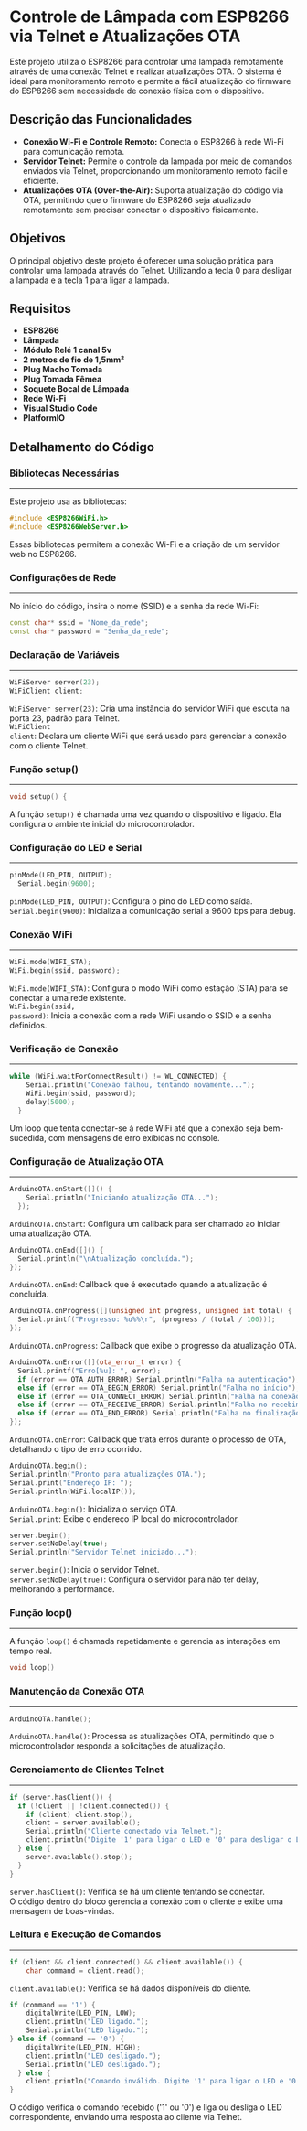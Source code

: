 # Controle de Lâmpada com ESP8266 via Telnet e Atualizações OTA

Este projeto utiliza o ESP8266 para controlar uma lampada remotamente através de uma conexão Telnet e realizar atualizações OTA. O sistema é ideal para monitoramento remoto e permite a fácil atualização do firmware do ESP8266 sem necessidade de conexão física com o dispositivo.

## Descrição das Funcionalidades

- **Conexão Wi-Fi e Controle Remoto:** Conecta o ESP8266 à rede Wi-Fi para comunicação remota.
- **Servidor Telnet:** Permite o controle da lampada por meio de comandos enviados via Telnet, proporcionando um monitoramento remoto fácil e eficiente.
- **Atualizações OTA (Over-the-Air):** Suporta atualização do código via OTA, permitindo que o firmware do ESP8266 seja atualizado remotamente sem precisar conectar o dispositivo fisicamente.

## Objetivos

O principal objetivo deste projeto é oferecer uma solução prática para controlar uma lampada através do Telnet. Utilizando a tecla 0 para desligar a lampada e a tecla 1 para ligar a lampada.

## Requisitos

- **ESP8266**
- **Lâmpada**
- **Módulo Relé 1 canal 5v**
- **2 metros de fio de 1,5mm²**
- **Plug Macho Tomada**
- **Plug Tomada Fêmea**
- **Soquete Bocal de Lâmpada**
- **Rede Wi-Fi**
- **Visual Studio Code**
- **PlatformIO**

## Detalhamento do Código

### Bibliotecas Necessárias
---------------------------------------------------------------------------------------------

Este projeto usa as bibliotecas:

```cpp
#include <ESP8266WiFi.h>
#include <ESP8266WebServer.h>
```

Essas bibliotecas permitem a conexão Wi-Fi e a criação de um servidor web no ESP8266.

### Configurações de Rede
---------------------------------------------------------------------------------------------

No início do código, insira o nome (SSID) e a senha da rede Wi-Fi:

```cpp
const char* ssid = "Nome_da_rede";
const char* password = "Senha_da_rede";
```

### Declaração de Variáveis
---------------------------------------------------------------------------------------------

```cpp
WiFiServer server(23);
WiFiClient client;
```

<code>WiFiServer server(23)</code>: Cria uma instância do servidor WiFi que escuta na porta 23, padrão para Telnet. <br>
<code>WiFiClient client</code>: Declara um cliente WiFi que será usado para gerenciar a conexão com o cliente Telnet.

### Função setup()
---------------------------------------------------------------------------------------------

```cpp
void setup() {
```

A função <code>setup()</code> é chamada uma vez quando o dispositivo é ligado. Ela configura o ambiente inicial do microcontrolador.

### Configuração do LED e Serial
---------------------------------------------------------------------------------------------

```cpp
pinMode(LED_PIN, OUTPUT);
  Serial.begin(9600);
```

<code>pinMode(LED_PIN, OUTPUT)</code>: Configura o pino do LED como saída. <br>
<code>Serial.begin(9600)</code>: Inicializa a comunicação serial a 9600 bps para debug.

### Conexão WiFi
---------------------------------------------------------------------------------------------

```cpp
WiFi.mode(WIFI_STA);
WiFi.begin(ssid, password);
```

<code>WiFi.mode(WIFI_STA)</code>: Configura o modo WiFi como estação (STA) para se conectar a uma rede existente. <br>
<code>WiFi.begin(ssid, password)</code>: Inicia a conexão com a rede WiFi usando o SSID e a senha definidos.

### Verificação de Conexão
---------------------------------------------------------------------------------------------

```cpp
while (WiFi.waitForConnectResult() != WL_CONNECTED) {
    Serial.println("Conexão falhou, tentando novamente...");
    WiFi.begin(ssid, password);
    delay(5000);
  }
```

Um loop que tenta conectar-se à rede WiFi até que a conexão seja bem-sucedida, com mensagens de erro exibidas no console.

### Configuração de Atualização OTA
---------------------------------------------------------------------------------------------

```cpp
ArduinoOTA.onStart([]() {
    Serial.println("Iniciando atualização OTA...");
  });
```

<code>ArduinoOTA.onStart</code>: Configura um callback para ser chamado ao iniciar uma atualização OTA.

```cpp
ArduinoOTA.onEnd([]() {
  Serial.println("\nAtualização concluída.");
});
```

<code>ArduinoOTA.onEnd</code>: Callback que é executado quando a atualização é concluída.

```cpp
ArduinoOTA.onProgress([](unsigned int progress, unsigned int total) {
  Serial.printf("Progresso: %u%%\r", (progress / (total / 100)));
});
```

<code>ArduinoOTA.onProgress</code>: Callback que exibe o progresso da atualização OTA.

```cpp
ArduinoOTA.onError([](ota_error_t error) {
  Serial.printf("Erro[%u]: ", error);
  if (error == OTA_AUTH_ERROR) Serial.println("Falha na autenticação");
  else if (error == OTA_BEGIN_ERROR) Serial.println("Falha no início");
  else if (error == OTA_CONNECT_ERROR) Serial.println("Falha na conexão");
  else if (error == OTA_RECEIVE_ERROR) Serial.println("Falha no recebimento");
  else if (error == OTA_END_ERROR) Serial.println("Falha no finalização");
});
```

<code>ArduinoOTA.onError</code>: Callback que trata erros durante o processo de OTA, detalhando o tipo de erro ocorrido.

```cpp
ArduinoOTA.begin();
Serial.println("Pronto para atualizações OTA.");
Serial.print("Endereço IP: ");
Serial.println(WiFi.localIP());
```

<code>ArduinoOTA.begin()</code>: Inicializa o serviço OTA. <br>
<code>Serial.print</code>: Exibe o endereço IP local do microcontrolador.

```cpp
server.begin();
server.setNoDelay(true);
Serial.println("Servidor Telnet iniciado...");
```

<code>server.begin()</code>: Inicia o servidor Telnet. <br>
<code>server.setNoDelay(true)</code>: Configura o servidor para não ter delay, melhorando a performance.

### Função loop()
---------------------------------------------------------------------------------------------

A função <code>loop()</code> é chamada repetidamente e gerencia as interações em tempo real.

```cpp
void loop()
```

### Manutenção da Conexão OTA
---------------------------------------------------------------------------------------------

```cpp
ArduinoOTA.handle();
```

<code>ArduinoOTA.handle()</code>: Processa as atualizações OTA, permitindo que o microcontrolador responda a solicitações de atualização.

### Gerenciamento de Clientes Telnet
---------------------------------------------------------------------------------------------

```cpp
if (server.hasClient()) {
  if (!client || !client.connected()) {
    if (client) client.stop();
    client = server.available();
    Serial.println("Cliente conectado via Telnet.");
    client.println("Digite '1' para ligar o LED e '0' para desligar o LED.");
  } else {
    server.available().stop();
  }
}
```

<code>server.hasClient()</code>: Verifica se há um cliente tentando se conectar. <br>
O código dentro do bloco gerencia a conexão com o cliente e exibe uma mensagem de boas-vindas.

### Leitura e Execução de Comandos
---------------------------------------------------------------------------------------------

```cpp
if (client && client.connected() && client.available()) {
    char command = client.read();
```

<code>client.available()</code>: Verifica se há dados disponíveis do cliente.

```cpp
if (command == '1') {
    digitalWrite(LED_PIN, LOW); 
    client.println("LED ligado.");
    Serial.println("LED ligado.");
} else if (command == '0') {
    digitalWrite(LED_PIN, HIGH); 
    client.println("LED desligado.");
    Serial.println("LED desligado.");
  } else {
    client.println("Comando inválido. Digite '1' para ligar o LED e '0' para desligar o LED.");
}
```

O código verifica o comando recebido ('1' ou '0') e liga ou desliga o LED correspondente, enviando uma resposta ao cliente via Telnet.

